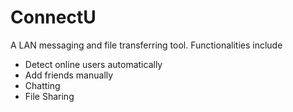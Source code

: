 # ConnectU

A LAN messaging and file transferring tool. Functionalities include

* Detect online users automatically
* Add friends manually
* Chatting
* File Sharing
